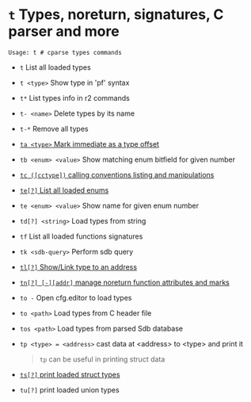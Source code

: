 <!-- TITLE: t -->

#  `t` Types, noreturn, signatures, C parser and more


```text
Usage: t # cparse types commands
```


- `t` List all loaded types
- `t <type>` Show type in 'pf' syntax
- `t*` List types info in r2 commands
- `t- <name>` Delete types by its name
- `t-*` Remove all types

- [ `ta <type>` Mark immediate as a type offset](/options/t/ta-type)

- `tb <enum> <value>` Show matching enum bitfield for given number

- [ `tc ([cctype])` calling conventions listing and manipulations](/options/t/tc-cctype)

- [ `te[?]` List all loaded enums](/options/t/te-List)

- `te <enum> <value>` Show name for given enum number
- `td[?] <string>` Load types from string
- `tf` List all loaded functions signatures
- `tk <sdb-query>` Perform sdb query

- [ `tl[?]` Show/Link type to an address](/options/t/tl-Show)

- [ `tn[?] [-][addr]` manage noreturn function attributes and marks](/options/t/tn-addr)

- `to -` Open cfg.editor to load types
- `to <path>` Load types from C header file
- `tos <path>` Load types from parsed Sdb database
- `tp <type> = <address>` cast data at \<address\> to \<type\> and print it
	> `tp` can be useful in printing struct data

- [ `ts[?]` print loaded struct types](/options/t/ts-print)

- `tu[?]` print loaded union types

<p hidden>t- ta tb tc te td tf tk tl tn to tos tp ts tu</p>